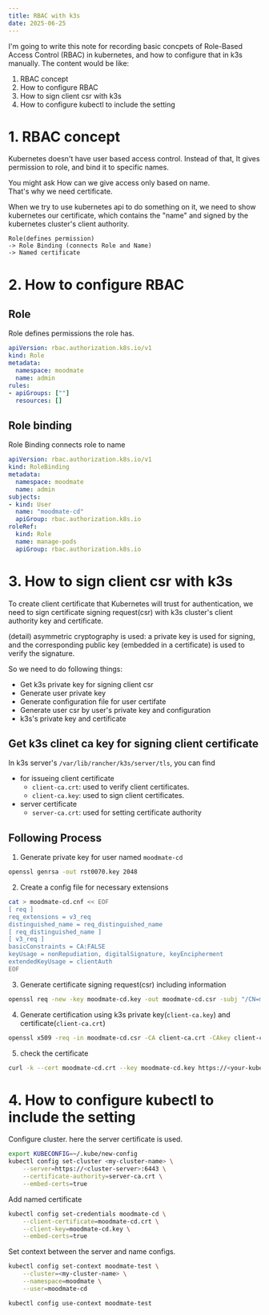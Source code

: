 ```yaml
---
title: RBAC with k3s
date: 2025-06-25
---
```

I'm going to write this note for recording basic concpets of 
Role-Based Access Control (RBAC) in kubernetes, and how to configure that in k3s manually. 
The content would be like:  
1. RBAC concept
2. How to configure RBAC
3. How to sign client csr with k3s
4. How to configure kubectl to include the setting
  
# 1. RBAC concept
Kubernetes doesn't have user based access control. 
Instead of that, It gives permission to role, and bind it to specific names. 
  
You might ask How can we give access only based on name.  
That's why we need certificate.  
  
When we try to use kubernetes api to do something on it, 
we need to show kubernetes our certificate, 
which contains the "name" and signed by the kubernetes cluster's client authority.

```
Role(defines permission)
-> Role Binding (connects Role and Name)
-> Named certificate
```
# 2. How to configure RBAC

## Role
Role defines permissions the role has.  
```yaml
apiVersion: rbac.authorization.k8s.io/v1
kind: Role
metadata:
  namespace: moodmate
  name: admin
rules:
- apiGroups: [""]
  resources: []
```
  

## Role binding
Role Binding connects role to name
```yaml
apiVersion: rbac.authorization.k8s.io/v1
kind: RoleBinding
metadata:
  namespace: moodmate
  name: admin
subjects:
- kind: User
  name: "moodmate-cd"
  apiGroup: rbac.authorization.k8s.io
roleRef:
  kind: Role
  name: manage-pods
  apiGroup: rbac.authorization.k8s.io
```

# 3. How to sign client csr with k3s
To create client certificate that Kubernetes will trust for authentication, 
we need to sign certificate signing request(csr) with k3s cluster's client authority key and certificate.  

(detail) asymmetric cryptography is used: a private key is used for signing, 
and the corresponding public key (embedded in a certificate) is used to verify the signature.  

So we need to do following things:  
- Get k3s private key for signing client csr
- Generate user private key
- Generate configuration file for user certifate
- Generate user csr by user's private key and configuration
- k3s's private key and certificate
  
## Get k3s clinet ca key for signing client certificate
In k3s server's `/var/lib/rancher/k3s/server/tls`, you can find
- for issueing client certificate
  - `client-ca.crt`: used to verify client certificates.
  - `client-ca.key`: used to sign client certificates.
- server certificate
  - `server-ca.crt`: used for setting certificate authority

## Following Process

1. Generate private key for user named `moodmate-cd`

```bash
openssl genrsa -out rst0070.key 2048
```

2. Create a config file for necessary extensions
```bash
cat > moodmate-cd.cnf << EOF
[ req ]
req_extensions = v3_req
distinguished_name = req_distinguished_name
[ req_distinguished_name ]
[ v3_req ]
basicConstraints = CA:FALSE
keyUsage = nonRepudiation, digitalSignature, keyEncipherment
extendedKeyUsage = clientAuth
EOF
```


3. Generate certificate signing request(csr) including information
```bash
openssl req -new -key moodmate-cd.key -out moodmate-cd.csr -subj "/CN=moodmate-cd/O=moodmate" -config moodmate-cd.cnf
```

4. Generate certification using k3s private key(`client-ca.key`) and certificate(`client-ca.crt`)
```bash
openssl x509 -req -in moodmate-cd.csr -CA client-ca.crt -CAkey client-ca.key -CAcreateserial -out moodmate-cd.crt -days 40 -extensions v3_req -extfile moodmate-cd.cnf
```
  
5. check the certificate
```bash
curl -k --cert moodmate-cd.crt --key moodmate-cd.key https://<your-kube-server>/api/v1/namespaces/moodmate/pods
```
  

# 4. How to configure kubectl to include the setting

Configure cluster. here the server certificate is used.
```bash
export KUBECONFIG=~/.kube/new-config
kubectl config set-cluster <my-cluster-name> \
    --server=https://<cluster-server>:6443 \
    --certificate-authority=server-ca.crt \
    --embed-certs=true
```
  
Add named certificate
```bash
kubectl config set-credentials moodmate-cd \
    --client-certificate=moodmate-cd.crt \
    --client-key=moodmate-cd.key \
    --embed-certs=true
```
  
Set context between the server and name configs.
```bash
kubectl config set-context moodmate-test \
    --cluster=<my-cluster-name> \
    --namespace=moodmate \
    --user=moodmate-cd

kubectl config use-context moodmate-test
```
